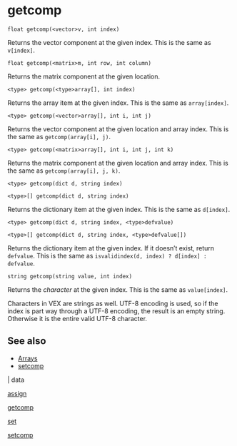 # getcomp

`float getcomp(<vector>v, int index)`

Returns the vector component at the given index.
This is the same as `v[index]`.

`float getcomp(<matrix>m, int row, int column)`

Returns the matrix component at the given location.

`<type> getcomp(<type>array[], int index)`

Returns the array item at the given index.
This is the same as `array[index]`.

`<type> getcomp(<vector>array[], int i, int j)`

Returns the vector component at the given location and array index. This is the same as `getcomp(array[i], j)`.

`<type> getcomp(<matrix>array[], int i, int j, int k)`

Returns the matrix component at the given location and array index. This is the same as `getcomp(array[i], j, k)`.

`<type> getcomp(dict d, string index)`

`<type>[] getcomp(dict d, string index)`

Returns the dictionary item at the given index.
This is the same as `d[index]`.

`<type> getcomp(dict d, string index, <type>defvalue)`

`<type>[] getcomp(dict d, string index, <type>defvalue[])`

Returns the dictionary item at the given index. If it doesn’t exist,
return `defvalue`.
This is the same as `isvalidindex(d, index) ? d[index] : defvalue`.

`string getcomp(string value, int index)`

Returns the _character_ at the given index.
This is the same as `value[index]`.

Characters in VEX are strings as well. UTF-8 encoding is used,
so if the index is part way through a UTF-8 encoding, the result
is an empty string. Otherwise it is the entire valid UTF-8 character.

## See also

- [Arrays](../arrays.html)
- [setcomp](setcomp.html)

|
data

[assign](assign.html)

[getcomp](getcomp.html)

[set](set.html)

[setcomp](setcomp.html)
